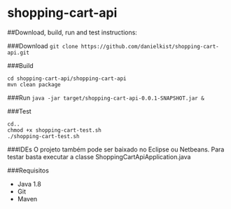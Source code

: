 # shopping-cart-api
##Download, build, run and test instructions:

###Download
```git clone https://github.com/danielkist/shopping-cart-api.git```

###Build
```
cd shopping-cart-api/shopping-cart-api
mvn clean package
```
###Run
```java -jar target/shopping-cart-api-0.0.1-SNAPSHOT.jar &```

###Test
```
cd..
chmod +x shopping-cart-test.sh
./shopping-cart-test.sh
```

###IDEs
O projeto também pode ser baixado no Eclipse ou Netbeans.
Para testar basta executar a classe ShoppingCartApiApplication.java

###Requisitos
* Java 1.8
* Git
* Maven
